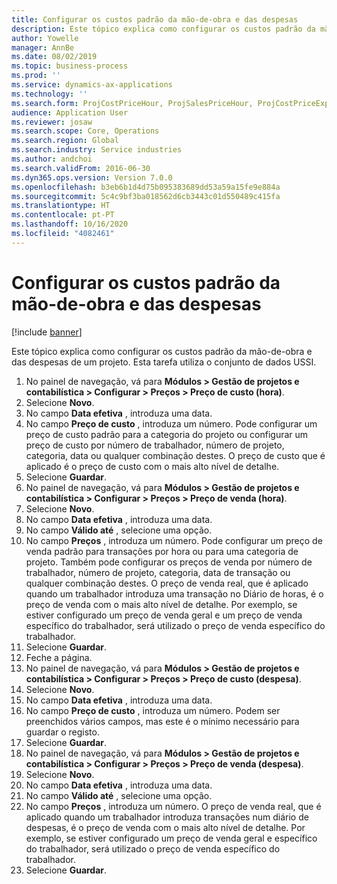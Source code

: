 ```yaml
---
title: Configurar os custos padrão da mão-de-obra e das despesas
description: Este tópico explica como configurar os custos padrão da mão-de-obra e das despesas de um projeto.
author: Yowelle
manager: AnnBe
ms.date: 08/02/2019
ms.topic: business-process
ms.prod: ''
ms.service: dynamics-ax-applications
ms.technology: ''
ms.search.form: ProjCostPriceHour, ProjSalesPriceHour, ProjCostPriceExpense, ProjSalesPriceCost
audience: Application User
ms.reviewer: josaw
ms.search.scope: Core, Operations
ms.search.region: Global
ms.search.industry: Service industries
ms.author: andchoi
ms.search.validFrom: 2016-06-30
ms.dyn365.ops.version: Version 7.0.0
ms.openlocfilehash: b3eb6b1d4d75b095383689dd53a59a15fe9e884a
ms.sourcegitcommit: 5c4c9bf3ba018562d6cb3443c01d550489c415fa
ms.translationtype: HT
ms.contentlocale: pt-PT
ms.lasthandoff: 10/16/2020
ms.locfileid: "4082461"
---
```

# <a name="configure-standard-costs-for-labor-and-expenses"></a>Configurar os custos padrão da mão-de-obra e das despesas

[!include [banner](../../includes/banner.md)]

Este tópico explica como configurar os custos padrão da mão-de-obra e das despesas de um projeto. Esta tarefa utiliza o conjunto de dados USSI.

1. No painel de navegação, vá para **Módulos > Gestão de projetos e contabilística > Configurar > Preços > Preço de custo (hora)**.
2. Selecione **Novo**.
3. No campo **Data efetiva** , introduza uma data.
4. No campo **Preço de custo** , introduza um número. Pode configurar um preço de custo padrão para a categoria do projeto ou configurar um preço de custo por número de trabalhador, número de projeto, categoria, data ou qualquer combinação destes. O preço de custo que é aplicado é o preço de custo com o mais alto nível de detalhe.  
5. Selecione **Guardar**.
6. No painel de navegação, vá para **Módulos > Gestão de projetos e contabilística > Configurar > Preços > Preço de venda (hora)**.
7. Selecione **Novo**.
8. No campo **Data efetiva** , introduza uma data.
9. No campo **Válido até** , selecione uma opção.
10. No campo **Preços** , introduza um número. Pode configurar um preço de venda padrão para transações por hora ou para uma categoria de projeto. Também pode configurar os preços de venda por número de trabalhador, número de projeto, categoria, data de transação ou qualquer combinação destes. O preço de venda real, que é aplicado quando um trabalhador introduza uma transação no Diário de horas, é o preço de venda com o mais alto nível de detalhe. Por exemplo, se estiver configurado um preço de venda geral e um preço de venda específico do trabalhador, será utilizado o preço de venda específico do trabalhador.  
11. Selecione **Guardar**.
12. Feche a página.
13. No painel de navegação, vá para **Módulos > Gestão de projetos e contabilística > Configurar > Preços > Preço de custo (despesa)**.
14. Selecione **Novo**.
15. No campo **Data efetiva** , introduza uma data.
16. No campo **Preço de custo** , introduza um número. Podem ser preenchidos vários campos, mas este é o mínimo necessário para guardar o registo.  
17. Selecione **Guardar**.
18. No painel de navegação, vá para **Módulos > Gestão de projetos e contabilística > Configurar > Preços > Preço de venda (despesa)**.
19. Selecione **Novo**.
20. No campo **Data efetiva** , introduza uma data.
21. No campo **Válido até** , selecione uma opção.
22. No campo **Preços** , introduza um número. O preço de venda real, que é aplicado quando um trabalhador introduza transações num diário de despesas, é o preço de venda com o mais alto nível de detalhe. Por exemplo, se estiver configurado um preço de venda geral e específico do trabalhador, será utilizado o preço de venda específico do trabalhador.  
23. Selecione **Guardar**.

